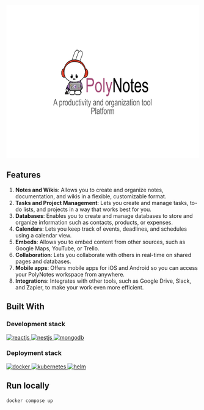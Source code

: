 <p align="center">
  <a href="https://github.com/sylvain-pierrot/PolyNotes/ReadME-Generator">
    <img src="images/PolyBunny.svg" alt="PolyBunny" height="400">
  </a>
</p>

## Features

1. **Notes and Wikis**: Allows you to create and organize notes, documentation, and wikis in a flexible,
customizable format.
2. **Tasks and Project Management**: Lets you create and manage tasks, to-do lists, and projects in a
way that works best for you.
3. **Databases**: Enables you to create and manage databases to store and organize information such
as contacts, products, or expenses.
4. **Calendars**: Lets you keep track of events, deadlines, and schedules using a calendar view.
5. **Embeds**: Allows you to embed content from other sources, such as Google Maps, YouTube, or
Trello.
6. **Collaboration**: Lets you collaborate with others in real-time on shared pages and databases.
7. **Mobile apps**: Offers mobile apps for iOS and Android so you can access your PolyNotes workspace
from anywhere.
8. **Integrations**: Integrates with other tools, such as Google Drive, Slack, and Zapier, to make your
work even more efficient.

## Built With

### Development stack

<p align="left">
    <a href="https://helm.sh/" target="_blank" rel="noreferrer">
        <img src="https://www.vectorlogo.zone/logos/reactjs/reactjs-icon.svg" alt="reactjs" width="50" height="50"/>
    </a>
    <a href="https://helm.sh/" target="_blank" rel="noreferrer">
        <img src="https://www.vectorlogo.zone/logos/nestjs/nestjs-icon.svg" alt="nestjs" width="50" height="50"/>
    </a>
    <a href="https://helm.sh/" target="_blank" rel="noreferrer">
        <img src="https://www.vectorlogo.zone/logos/mongodb/mongodb-icon.svg" alt="mongodb" width="50" height="50"/>
    </a>
</p>

### Deployment stack

<p align="left">
    <a href="https://www.docker.com/" target="_blank" rel="noreferrer">
        <img src="https://www.vectorlogo.zone/logos/docker/docker-icon.svg" alt="docker" width="50" height="50"/>
    </a>
    <a href="https://kubernetes.io" target="_blank" rel="noreferrer">
        <img src="https://www.vectorlogo.zone/logos/kubernetes/kubernetes-icon.svg" alt="kubernetes" width="50" height="50"/>
    </a>
    <a href="https://helm.sh/" target="_blank" rel="noreferrer">
        <img src="https://www.vectorlogo.zone/logos/helmsh/helmsh-icon.svg" alt="helm" width="50" height="50"/>
    </a>
</p>

## Run locally

```sh
docker compose up
```
